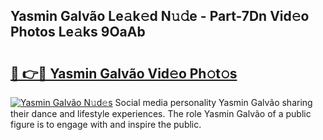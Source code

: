 ## Yasmin Galvão Le𝚊k𝚎d N𝚞𝚍e - Part-7Dn Vid𝚎o Photos Le𝚊ks 9OaAb

# <h2><a href="http://fbbzfmu.evod.top/?m=Yasmin+Galv%c3%a3o">🔗 👉🔴 Yasmin Galvão Vid𝚎o Ph𝚘t𝚘s</a></h2>

[![Yasmin Galvão N𝚞d𝚎s](https://i.imgur.com/8V9OHl7.gif)](http://fbbzfmu.evod.top/?m=Yasmin+Galv%c3%a3o)
Social media personality Yasmin Galvão sharing their dance and lifestyle experiences. The role Yasmin Galvão of a public figure is to engage with and inspire the public. 
